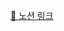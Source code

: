 [🔗 노션 링크](https://artistic-roadrunner-94f.notion.site/Deep-Dive-8-9-6bad870db1874168b3e19b2755245d6c?pvs=4)